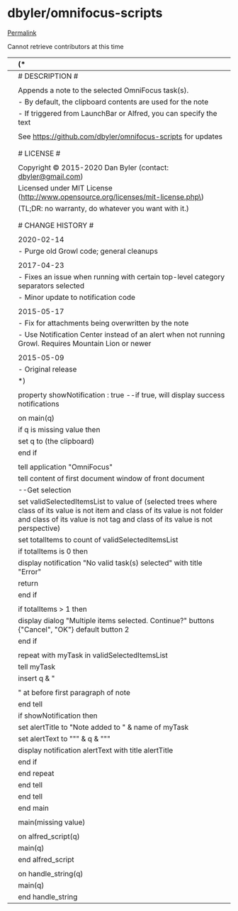 # dbyler/omnifocus-scripts

[Permalink](https://github.com/dbyler/omnifocus-scripts/blob/6bc2fa08de5ab670242e8298f2392d348f03ef31/Append%20Note%20to%20Selected%20Task.applescript)

Cannot retrieve contributors at this time

|  | \(\* |
| :--- | :--- |
|  |  \# DESCRIPTION \# |
|  |  |
|  |  Appends a note to the selected OmniFocus task\(s\). |
|  |  - By default, the clipboard contents are used for the note |
|  |  - If triggered from LaunchBar or Alfred, you can specify the text |
|  |  |
|  |  See https://github.com/dbyler/omnifocus-scripts for updates |
|  |  |
|  |  |
|  |  \# LICENSE \# |
|  |  |
|  |  Copyright © 2015-2020 Dan Byler \(contact: dbyler@gmail.com\) |
|  |  Licensed under MIT License \(http://www.opensource.org/licenses/mit-license.php\) |
|  |  \(TL;DR: no warranty, do whatever you want with it.\) |
|  |  |
|  |  |
|  |  \# CHANGE HISTORY \# |
|  |  |
|  |  2020-02-14 |
|  |  - Purge old Growl code; general cleanups |
|  |  |
|  |  2017-04-23 |
|  |  - Fixes an issue when running with certain top-level category separators selected |
|  |  - Minor update to notification code |
|  |  |
|  |  2015-05-17 |
|  |  - Fix for attachments being overwritten by the note |
|  |  - Use Notification Center instead of an alert when not running Growl. Requires Mountain Lion or newer |
|  |  |
|  |  2015-05-09 |
|  |  - Original release |
|  | \*\) |
|  |  |
|  | property showNotification : true --if true, will display success notifications |
|  |  |
|  | on main\(q\) |
|  |  if q is missing value then |
|  |  set q to \(the clipboard\) |
|  |  end if |
|  |  |
|  |  tell application "OmniFocus" |
|  |  tell content of first document window of front document |
|  |  --Get selection |
|  |  set validSelectedItemsList to value of \(selected trees where class of its value is not item and class of its value is not folder and class of its value is not tag and class of its value is not perspective\) |
|  |  set totalItems to count of validSelectedItemsList |
|  |  if totalItems is 0 then |
|  |  display notification "No valid task\(s\) selected" with title "Error" |
|  |  return |
|  |  end if |
|  |  |
|  |  if totalItems &gt; 1 then |
|  |  display dialog "Multiple items selected. Continue?" buttons {"Cancel", "OK"} default button 2 |
|  |  end if |
|  |  |
|  |  repeat with myTask in validSelectedItemsList |
|  |  tell myTask |
|  |  insert q & " |
|  |  |
|  | " at before first paragraph of note |
|  |  end tell |
|  |  if showNotification then |
|  |  set alertTitle to "Note added to " & name of myTask |
|  |  set alertText to "\"" & q & "\"" |
|  |  display notification alertText with title alertTitle |
|  |  end if |
|  |  end repeat |
|  |  end tell |
|  |  end tell |
|  | end main |
|  |  |
|  | main\(missing value\) |
|  |  |
|  | on alfred\_script\(q\) |
|  |  main\(q\) |
|  | end alfred\_script |
|  |  |
|  | on handle\_string\(q\) |
|  |  main\(q\) |
|  | end handle\_string |

